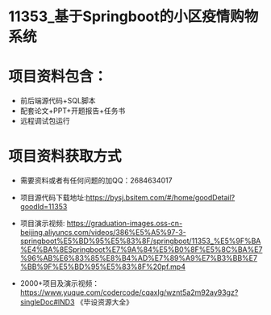 #  11353_基于Springboot的小区疫情购物系统 
 
# 项目资料包含：
* 前后端源代码+SQL脚本
* 配套论文+PPT+开题报告+任务书
* 远程调试包运行

# 项目资料获取方式
* 需要资料或者有任何问题的加QQ：2684634017
* 项目源代码下载地址:https://bysj.bsitem.com/#/home/goodDetail?goodId=11353

* 项目演示视频:  https://graduation-images.oss-cn-beijing.aliyuncs.com/videos/386%E5%A5%97-3-springboot%E5%BD%95%E5%83%8F/springboot/11353_%E5%9F%BA%E4%BA%8ESpringboot%E7%9A%84%E5%B0%8F%E5%8C%BA%E7%96%AB%E6%83%85%E8%B4%AD%E7%89%A9%E7%B3%BB%E7%BB%9F%E5%BD%95%E5%83%8F%20pf.mp4


* 2000+项目及演示视频：https://www.yuque.com/codercode/cqaxlg/wznt5a2m92ay93gz?singleDoc#lND3 《毕设资源大全》






